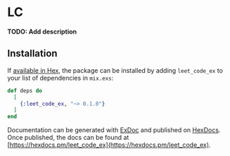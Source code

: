 # LC

**TODO: Add description**

## Installation

If [available in Hex](https://hex.pm/docs/publish), the package can be installed
by adding `leet_code_ex` to your list of dependencies in `mix.exs`:

```elixir
def deps do
  [
    {:leet_code_ex, "~> 0.1.0"}
  ]
end
```

Documentation can be generated with [ExDoc](https://github.com/elixir-lang/ex_doc)
and published on [HexDocs](https://hexdocs.pm). Once published, the docs can
be found at [https://hexdocs.pm/leet_code_ex](https://hexdocs.pm/leet_code_ex).

